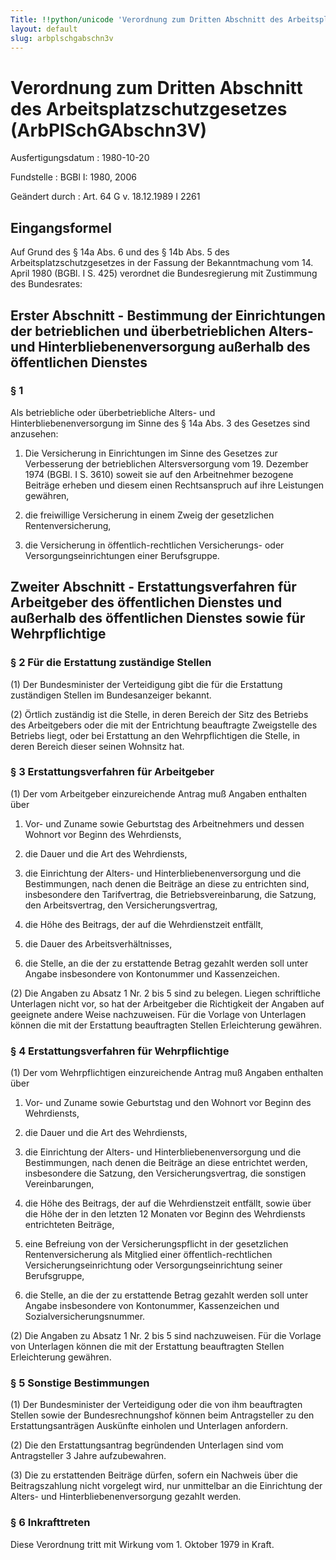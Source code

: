 ```yaml
---
Title: !!python/unicode 'Verordnung zum Dritten Abschnitt des Arbeitsplatzschutzgesetzes'
layout: default
slug: arbplschgabschn3v
---
```


# Verordnung zum Dritten Abschnitt des Arbeitsplatzschutzgesetzes (ArbPlSchGAbschn3V)

Ausfertigungsdatum
:   1980-10-20

Fundstelle
:   BGBl I: 1980, 2006

Geändert durch
:   Art. 64 G v. 18.12.1989 I 2261


## Eingangsformel

Auf Grund des § 14a Abs. 6 und des § 14b Abs. 5 des
Arbeitsplatzschutzgesetzes in der Fassung der Bekanntmachung vom 14.
April 1980 (BGBl. I S. 425) verordnet die Bundesregierung mit
Zustimmung des Bundesrates:


## Erster Abschnitt - Bestimmung der Einrichtungen der betrieblichen und überbetrieblichen Alters- und Hinterbliebenenversorgung außerhalb des öffentlichen Dienstes



### § 1

Als betriebliche oder überbetriebliche Alters- und
Hinterbliebenenversorgung im Sinne des § 14a Abs. 3 des Gesetzes sind
anzusehen:

1.  Die Versicherung in Einrichtungen im Sinne des Gesetzes zur
    Verbesserung der betrieblichen Altersversorgung vom 19. Dezember 1974
    (BGBl. I S. 3610) soweit sie auf den Arbeitnehmer bezogene Beiträge
    erheben und diesem einen Rechtsanspruch auf ihre Leistungen gewähren,


2.  die freiwillige Versicherung in einem Zweig der gesetzlichen
    Rentenversicherung,


3.  die Versicherung in öffentlich-rechtlichen Versicherungs- oder
    Versorgungseinrichtungen einer Berufsgruppe.





## Zweiter Abschnitt - Erstattungsverfahren für Arbeitgeber des öffentlichen Dienstes und außerhalb des öffentlichen Dienstes sowie für Wehrpflichtige



### § 2 Für die Erstattung zuständige Stellen

(1) Der Bundesminister der Verteidigung gibt die für die Erstattung
zuständigen Stellen im Bundesanzeiger bekannt.

(2) Örtlich zuständig ist die Stelle, in deren Bereich der Sitz des
Betriebs des Arbeitgebers oder die mit der Entrichtung beauftragte
Zweigstelle des Betriebs liegt, oder bei Erstattung an den
Wehrpflichtigen die Stelle, in deren Bereich dieser seinen Wohnsitz
hat.


### § 3 Erstattungsverfahren für Arbeitgeber

(1) Der vom Arbeitgeber einzureichende Antrag muß Angaben enthalten
über

1.  Vor- und Zuname sowie Geburtstag des Arbeitnehmers und dessen Wohnort
    vor Beginn des Wehrdiensts,


2.  die Dauer und die Art des Wehrdiensts,


3.  die Einrichtung der Alters- und Hinterbliebenenversorgung und die
    Bestimmungen, nach denen die Beiträge an diese zu entrichten sind,
    insbesondere den Tarifvertrag, die Betriebsvereinbarung, die Satzung,
    den Arbeitsvertrag, den Versicherungsvertrag,


4.  die Höhe des Beitrags, der auf die Wehrdienstzeit entfällt,


5.  die Dauer des Arbeitsverhältnisses,


6.  die Stelle, an die der zu erstattende Betrag gezahlt werden soll unter
    Angabe insbesondere von Kontonummer und Kassenzeichen.




(2) Die Angaben zu Absatz 1 Nr. 2 bis 5 sind zu belegen. Liegen
schriftliche Unterlagen nicht vor, so hat der Arbeitgeber die
Richtigkeit der Angaben auf geeignete andere Weise nachzuweisen. Für
die Vorlage von Unterlagen können die mit der Erstattung beauftragten
Stellen Erleichterung gewähren.


### § 4 Erstattungsverfahren für Wehrpflichtige

(1) Der vom Wehrpflichtigen einzureichende Antrag muß Angaben
enthalten über

1.  Vor- und Zuname sowie Geburtstag und den Wohnort vor Beginn des
    Wehrdiensts,


2.  die Dauer und die Art des Wehrdiensts,


3.  die Einrichtung der Alters- und Hinterbliebenenversorgung und die
    Bestimmungen, nach denen die Beiträge an diese entrichtet werden,
    insbesondere die Satzung, den Versicherungsvertrag, die sonstigen
    Vereinbarungen,


4.  die Höhe des Beitrags, der auf die Wehrdienstzeit entfällt, sowie über
    die Höhe der in den letzten 12 Monaten vor Beginn des Wehrdiensts
    entrichteten Beiträge,


5.  eine Befreiung von der Versicherungspflicht in der gesetzlichen
    Rentenversicherung als Mitglied einer öffentlich-rechtlichen
    Versicherungseinrichtung oder Versorgungseinrichtung seiner
    Berufsgruppe,


6.  die Stelle, an die der zu erstattende Betrag gezahlt werden soll unter
    Angabe insbesondere von Kontonummer, Kassenzeichen und
    Sozialversicherungsnummer.




(2) Die Angaben zu Absatz 1 Nr. 2 bis 5 sind nachzuweisen. Für die
Vorlage von Unterlagen können die mit der Erstattung beauftragten
Stellen Erleichterung gewähren.


### § 5 Sonstige Bestimmungen

(1) Der Bundesminister der Verteidigung oder die von ihm beauftragten
Stellen sowie der Bundesrechnungshof können beim Antragsteller zu den
Erstattungsanträgen Auskünfte einholen und Unterlagen anfordern.

(2) Die den Erstattungsantrag begründenden Unterlagen sind vom
Antragsteller 3 Jahre aufzubewahren.

(3) Die zu erstattenden Beiträge dürfen, sofern ein Nachweis über die
Beitragszahlung nicht vorgelegt wird, nur unmittelbar an die
Einrichtung der Alters- und Hinterbliebenenversorgung gezahlt werden.


### § 6 Inkrafttreten

Diese Verordnung tritt mit Wirkung vom 1. Oktober 1979 in Kraft.

